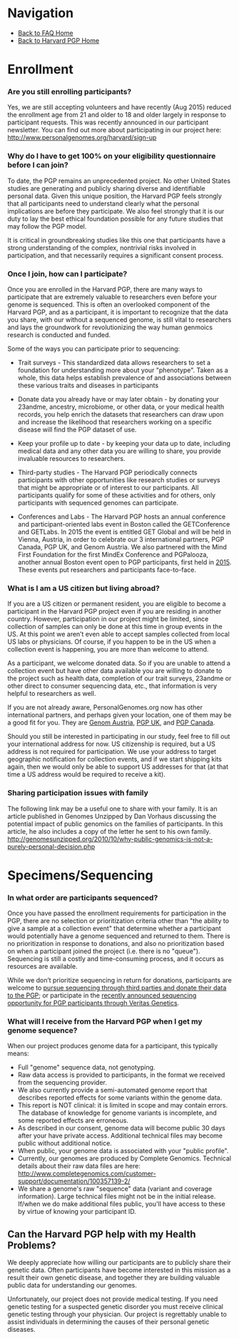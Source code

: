 # Navigation

* [Back to FAQ Home](README.md)
* [Back to Harvard PGP Home](http://my.pgp-hms.org)


# Enrollment

### Are you still enrolling participants?
Yes, we are still accepting volunteers and have recently (Aug 2015) reduced the enrollment age from 21 and older to 18 and older largely in response to participant requests. This was recently announced in our participant newsletter. You can find out more about participating in our project here: http://www.personalgenomes.org/harvard/sign-up

### Why do I have to get 100% on  your eligibility questionnaire before I can join?
To date, the PGP remains an unprecedented project. No other United States studies are generating and publicly sharing diverse and identifiable personal data. Given this unique position, the Harvard PGP feels strongly that all participants need to understand clearly what the personal implications are before they participate. We also feel strongly that it is our duty to lay the best ethical foundation possible for any future studies that may follow the PGP model.

It is critical in groundbreaking studies like this one that participants have a strong understanding of the complex, nontrivial risks involved in participation, and that necessarily requires a significant consent process.

### Once I join, how can I participate?
Once you are enrolled in the Harvard PGP, there are many ways to participate that are extremely valuable to researchers even before your genome is sequenced. This is often an overlooked component of the Harvard PGP, and as a participant, it is important to recognize that the data you share, with our without a sequenced genome, is still vital to researchers and lays the groundwork for revolutionizing the way human genmoics research is conducted and funded.

Some of the ways you can participate prior to sequencing:
   * Trait surveys - This standardized data allows researchers to set a foundation for understanding more about your "phenotype". Taken as a whole, this data helps establish prevalence of and associations between these various traits and diseases in participants
   * Donate data you already have or may later obtain - by donating your 23andme, ancestry, microbiome, or other data, or your medical health records, you help enrich the datasets that researchers can draw upon and increase the likelihood that researchers working on a specific disease will find the PGP dataset of use.
   * Keep your profile up to date - by keeping your data up to date, including medical data and any other data you are willing to share, you provide invaluable resources to researchers.
   * Third-party studies - The Harvard PGP periodically connects participants with other opportunities like  research studies or surveys that might be appropriate or of interest to our participants. All participants qualify for some of these activities and for others, only participants with sequenced genomes can participate.

   * Conferences and Labs - The Harvard PGP hosts an annual conference and participant-oriented labs event in Boston called the GETConference and GETLabs. In 2015 the event is entitled GET Global and will be held in Vienna, Austria, in order to celebrate our 3 international partners, PGP Canada, PGP UK, and Genom Austria. We also partnered with the Mind First Foundation for the first MindEx Conference and PGPalooza, another annual Boston event open to PGP participants, first held in [2015](http://mindfirstfoundation.org/mindex2015/). These events put researchers and participants face-to-face.

### What is I am a US citizen but living abroad?
If you are a US citizen or permanent resident, you are eligible to become a participant in the Harvard PGP project even if you are residing in another country. However, participation in our project might be limited, since collection of samples can only be done at this time in group events in the US. At this point we aren’t even able to accept samples collected from local US labs or physicians. Of course, if you happen to be in the US when a collection event is happening, you are more than welcome to attend.

As a participant, we welcome donated data. So if you are unable to attend a collection event but have other data available you are willing to donate to the project such as health data, completion of our trait surveys, 23andme or other direct to consumer sequencing data, etc., that information is very helpful to researchers as well.

If you are not already aware, PersonalGenomes.org now has other international partners, and perhaps given your location, one of them may be a good fit for you. They are [Genom Austria](http://genomaustria.at/das-projekt/), [PGP UK](http://personalgenomes.org/uk), and [PGP Canada](http://personalgenomes.org/canada).

Should you still be interested in participating in our study, feel free to fill out your international address for now. US citizenship is required, but a US address is not required for participation. We use your address to target geographic notification for collection events, and if we start shipping kits again, then we would only be able to support US addresses for that (at that time a US address would be required to receive a kit).

### Sharing participation issues with family
The following link may be a useful one to share with your family. It is an article published in Genomes Unzipped by Dan Vorhaus discussing the potential impact of public genomics on the families of participants. In this article, he also includes a copy of the letter he sent to his own family.
http://genomesunzipped.org/2010/10/why-public-genomics-is-not-a-purely-personal-decision.php

# Specimens/Sequencing
### In what order are participants sequenced?
Once you have passed the enrollment requirements for participation in the PGP, there are no selection or prioritization criteria other than "the ability to give a sample at a collection event" that determine whether a participant would potentially have a genome sequenced and returned to them. There is no prioritization in response to donations, and also no prioritization based on when a participant joined the project (i.e. there is no "queue"). Sequencing is still a costly and time-consuming process, and it occurs as resources are available.

While we don’t prioritize sequencing in return for donations, participants are welcome to [pursue sequencing through third parties and donate their data to the PGP](http://arep.med.harvard.edu/gmc/genome_services.html); or participate in the [recently announced sequencing opportunity for PGP participants through Veritas Genetics](http://www.prnewswire.com/news-releases/veritas-genetics-breaks-1000-whole-genome-barrier-300150585.htm).

### What will I receive from the Harvard PGP when I get my genome sequence?
When our project produces genome data for a participant, this typically means:
   * Full "genome" sequence data, not genotyping.
   * Raw data access is provided to participants, in the format we received from the sequencing provider.
   * We also currently provide a semi-automated genome report that describes reported effects for some variants within the genome data.
   * This report is NOT clinical: it is limited in scope and may contain errors. The database of knowledge for genome variants is incomplete, and some reported effects are erroneous.
   * As described in our consent, genome data will become public 30 days after your have private access. Additional technical files may become public without additional notice.
   * When public, your genome data is associated with your "public profile".
   * Currently, our genomes are produced by Complete Genomics. Technical details about their raw data files are here: http://www.completegenomics.com/customer-support/documentation/100357139-2/
   * We share a genome's raw "sequence" data (variant and coverage information). Large technical files might not be in the initial release. If/when we do make additional files public, you'll have access to these by virtue of knowing your participant ID.

## Can the Harvard PGP help with my Health Problems?
We deeply appreciate how willing our participants are to publicly share their genetic data. Often participants have become interested in this mission as a result their own genetic disease, and together they are building valuable public data for understanding our genomes.

Unfortunately, our project does not provide medical testing. If you need genetic testing for a suspected genetic disorder you must receive clinical genetic testing through your physician. Our project is regrettably unable to assist individuals in determining the causes of their personal genetic diseases.
